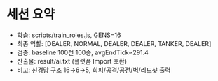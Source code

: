 # 세션 요약
- 학습: scripts/train_roles.js, GENS=16
- 최종 역할: [DEALER, NORMAL, DEALER, DEALER, TANKER, DEALER]
- 검증: baseline 100전 100승, avgEndTick≈291.4
- 산출물: result/ai.txt (플랫폼 Import 호환)
- 비고: 신경망 구조 16→6→5, 회피/공격/공전/벽/리드샷 출력
